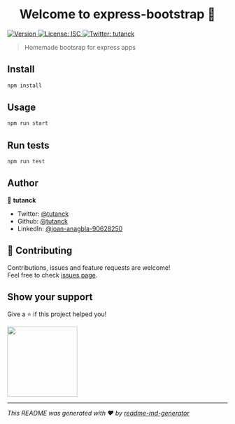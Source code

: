 <h1 align="center">Welcome to express-bootstrap 👋</h1>
<p>
  <a href="https://www.npmjs.com/package/express-bootstrap" target="_blank">
    <img alt="Version" src="https://img.shields.io/npm/v/express-bootstrap.svg">
  </a>
  <a href="#" target="_blank">
    <img alt="License: ISC" src="https://img.shields.io/badge/License-ISC-yellow.svg" />
  </a>
  <a href="https://twitter.com/tutanck" target="_blank">
    <img alt="Twitter: tutanck" src="https://img.shields.io/twitter/follow/tutanck.svg?style=social" />
  </a>
</p>

> Homemade bootsrap for express apps

## Install

```sh
npm install
```

## Usage

```sh
npm run start
```

## Run tests

```sh
npm run test
```

## Author

👤 **tutanck**

* Twitter: [@tutanck](https://twitter.com/tutanck)
* Github: [@tutanck](https://github.com/tutanck)
* LinkedIn: [@joan-anagbla-90628250](https://linkedin.com/in/joan-anagbla-90628250)

## 🤝 Contributing

Contributions, issues and feature requests are welcome!<br />Feel free to check [issues page](https://github.com/tutanck/express-bootstrap/issues). 

## Show your support

Give a ⭐️ if this project helped you!

<a href="https://www.patreon.com/tutanck">
  <img src="https://c5.patreon.com/external/logo/become_a_patron_button@2x.png" width="160">
</a>

***
_This README was generated with ❤️ by [readme-md-generator](https://github.com/kefranabg/readme-md-generator)_